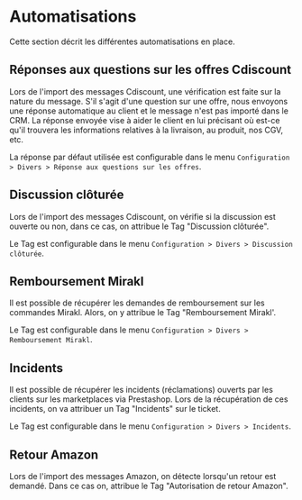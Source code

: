 # Automatisations

Cette section décrit les différentes automatisations en place.

## Réponses aux questions sur les offres Cdiscount

Lors de l'import des messages Cdiscount, une vérification est faite sur la nature du message. S'il s'agit d'une question sur une offre, nous envoyons une réponse automatique au client et le message n'est pas importé dans le CRM.
La réponse envoyée vise à aider le client en lui précisant où est-ce qu'il trouvera les informations relatives à la livraison, au produit, nos CGV, etc.

La réponse par défaut utilisée est configurable dans le menu `Configuration > Divers > Réponse aux questions sur les offres`.

## Discussion clôturée

Lors de l'import des messages Cdiscount, on vérifie si la discussion est ouverte ou non, dans ce cas, on attribue le Tag "Discussion clôturée".

Le Tag est configurable dans le menu `Configuration > Divers > Discussion clôturée`.

## Remboursement Mirakl

Il est possible de récupérer les demandes de remboursement sur les commandes Mirakl. Alors, on y attribue le Tag "Remboursement Mirakl'.

Le Tag est configurable dans le menu `Configuration > Divers > Remboursement Mirakl`.

## Incidents

Il est possible de récupérer les incidents (réclamations) ouverts par les clients sur les marketplaces via Prestashop.
Lors de la récupération de ces incidents, on va attribuer un Tag "Incidents" sur le ticket.

Le Tag est configurable dans le menu `Configuration > Divers > Incidents`.

## Retour Amazon

Lors de l'import des messages Amazon, on détecte lorsqu'un retour est demandé. Dans ce cas on, attribue le Tag "Autorisation de retour Amazon".

